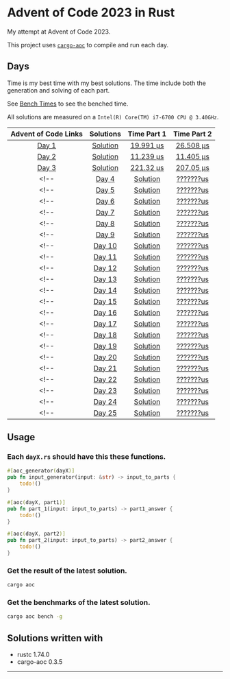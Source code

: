 # Advent of Code 2023 in Rust
My attempt at Advent of Code 2023.

This project uses [`cargo-aoc`][cargo-aoc] to compile and run each day.

## Days

Time is my best time with my best solutions. 
The time include both the generation and solving of each part.

See [Bench Times](bench-times) to see the benched time.

All solutions are measured on a `Intel(R) Core(TM) i7-6700 CPU @ 3.40GHz`.

| Advent of Code Links |         Solutions         |             Time Part 1             |              Time Part 2           |
|:--------------------:|:-------------------------:|:-----------------------------------:|:----------------------------------:|
| [Day 1][day01]       | [Solution](./src/day1.rs)  | [19.991 µs](bench-times/day1.txt)  | [26.508 µs](bench-times/day1.txt)  |
| [Day 2][day02]       | [Solution](./src/day2.rs)  | [11.239 µs](bench-times/day2.txt)  | [11.405 µs](bench-times/day2.txt)  |
| [Day 3][day03]       | [Solution](./src/day3.rs)  | [221.32 µs](bench-times/day3.txt)  | [207.05 µs](bench-times/day3.txt)  |
<!-- | [Day 4][day04]       | [Solution](./src/day4.rs)  | [???????us](bench-times/day4.txt)  | [???????us](bench-times/day4.txt)  | -->
<!-- | [Day 5][day05]       | [Solution](./src/day5.rs)  | [???????us](bench-times/day5.txt)  | [???????us](bench-times/day5.txt)  | -->
<!-- | [Day 6][day06]       | [Solution](./src/day6.rs)  | [???????us](bench-times/day6.txt)  | [???????us](bench-times/day6.txt)  | -->
<!-- | [Day 7][day07]       | [Solution](./src/day7.rs)  | [???????us](bench-times/day7.txt)  | [???????us](bench-times/day7.txt)  | -->
<!-- | [Day 8][day08]       | [Solution](./src/day8.rs)  | [???????us](bench-times/day8.txt)  | [???????us](bench-times/day8.txt)  | -->
<!-- | [Day 9][day09]       | [Solution](./src/day9.rs)  | [???????us](bench-times/day9.txt)  | [???????us](bench-times/day9.txt)  | -->
<!-- | [Day 10][day10]      | [Solution](./src/day10.rs) | [???????us](bench-times/day10.txt) | [???????us](bench-times/day10.txt) | -->
<!-- | [Day 11][day11]      | [Solution](./src/day11.rs) | [???????us](bench-times/day11.txt) | [???????us](bench-times/day11.txt) | -->
<!-- | [Day 12][day12]      | [Solution](./src/day12.rs) | [???????us](bench-times/day12.txt) | [???????us](bench-times/day12.txt) | -->
<!-- | [Day 13][day13]      | [Solution](./src/day13.rs) | [???????us](bench-times/day13.txt) | [???????us](bench-times/day13.txt) | -->
<!-- | [Day 14][day14]      | [Solution](./src/day14.rs) | [???????us](bench-times/day14.txt) | [???????us](bench-times/day14.txt) | -->
<!-- | [Day 15][day15]      | [Solution](./src/day15.rs) | [???????us](bench-times/day15.txt) | [???????us](bench-times/day15.txt) | -->
<!-- | [Day 16][day16]      | [Solution](./src/day16.rs) | [???????us](bench-times/day16.txt) | [???????us](bench-times/day16.txt) | -->
<!-- | [Day 17][day17]      | [Solution](./src/day17.rs) | [???????us](bench-times/day17.txt) | [???????us](bench-times/day17.txt) | -->
<!-- | [Day 18][day18]      | [Solution](./src/day18.rs) | [???????us](bench-times/day18.txt) | [???????us](bench-times/day18.txt) | -->
<!-- | [Day 19][day19]      | [Solution](./src/day19.rs) | [???????us](bench-times/day19.txt) | [???????us](bench-times/day19.txt) | -->
<!-- | [Day 20][day20]      | [Solution](./src/day20.rs) | [???????us](bench-times/day20.txt) | [???????us](bench-times/day20.txt) | -->
<!-- | [Day 21][day21]      | [Solution](./src/day21.rs) | [???????us](bench-times/day21.txt) | [???????us](bench-times/day21.txt) | -->
<!-- | [Day 22][day22]      | [Solution](./src/day22.rs) | [???????us](bench-times/day22.txt) | [???????us](bench-times/day22.txt) | -->
<!-- | [Day 23][day23]      | [Solution](./src/day23.rs) | [???????us](bench-times/day23.txt) | [???????us](bench-times/day23.txt) | -->
<!-- | [Day 24][day24]      | [Solution](./src/day24.rs) | [???????us](bench-times/day24.txt) | [???????us](bench-times/day24.txt) | -->
<!-- | [Day 25][day25]      | [Solution](./src/day25.rs) | [???????us](bench-times/day15.txt) | [???????us](bench-times/day15.txt) | -->

[day01]: https://adventofcode.com/2023/day/1
[day02]: https://adventofcode.com/2023/day/2
[day03]: https://adventofcode.com/2023/day/3
[day04]: https://adventofcode.com/2023/day/4
[day05]: https://adventofcode.com/2023/day/5
[day06]: https://adventofcode.com/2023/day/6
[day07]: https://adventofcode.com/2023/day/7
[day08]: https://adventofcode.com/2023/day/8
[day09]: https://adventofcode.com/2023/day/9
[day10]: https://adventofcode.com/2023/day/10
[day11]: https://adventofcode.com/2023/day/11
[day12]: https://adventofcode.com/2023/day/12
[day13]: https://adventofcode.com/2023/day/13
[day14]: https://adventofcode.com/2023/day/14
[day15]: https://adventofcode.com/2023/day/15
[day16]: https://adventofcode.com/2023/day/16
[day17]: https://adventofcode.com/2023/day/17
[day18]: https://adventofcode.com/2023/day/18
[day19]: https://adventofcode.com/2023/day/19
[day20]: https://adventofcode.com/2023/day/20
[day21]: https://adventofcode.com/2023/day/21
[day22]: https://adventofcode.com/2023/day/22
[day23]: https://adventofcode.com/2023/day/23
[day24]: https://adventofcode.com/2023/day/24
[day25]: https://adventofcode.com/2023/day/25

## Usage

### Each `dayX.rs` should have this these functions.
```rust
#[aoc_generator(dayX)]
pub fn input_generator(input: &str) -> input_to_parts {
    todo!()
}

#[aoc(dayX, part1)]
pub fn part_1(input: input_to_parts) -> part1_answer {
    todo!()
}

#[aoc(dayX, part2)]
pub fn part_2(input: input_to_parts) -> part2_answer {
    todo!()
}
```

### Get the result of the latest solution.
```bash
cargo aoc
```

### Get the benchmarks of the latest solution.
```bash
cargo aoc bench -g
```

## Solutions written with
* rustc 1.74.0
* cargo-aoc 0.3.5


---

[aoc]: https://adventofcode.com/
[rust]: https://rust-lang.org
[cargo-aoc]: https://github.com/gobanos/cargo-aoc
[aoc-runner]: https://github.com/gobanos/aoc-runner
